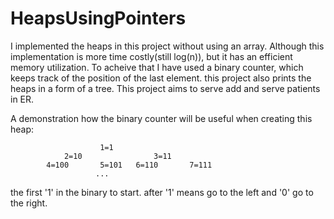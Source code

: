 # HeapsUsingPointers
I implemented the heaps in this project without using an array. Although this implementation is more time costly(still log(n)), but it has an efficient memory utilization. 
To acheive that I have used a binary counter, which keeps track of the position of the last element. 
this project also prints the heaps in a form of a tree. 
This project aims to serve add and serve patients in ER.

A demonstration how the binary counter will be useful when creating this heap:


                        1=1
                2=10			    3=11
            4=100		5=101	6=110		7=111
                       ...
                       
 the first '1' in the binary to start.
 after '1' means go to the left and '0' go to the right.	
